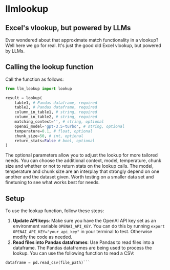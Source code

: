 # llmlookup

## Excel's vlookup, but powered by LLMs
Ever wondered about that approximate match functionality in a vlookup? Well here we go for real. It's just the good old Excel vlookup, but powered by LLMs.

## Calling the lookup function

Call the function as follows:

```python
from llm_lookup import lookup

result = lookup(
    table1, # Pandas dataframe, required
    table2, # Pandas dataframe, required
    column_in_table1, # string, required
    column_in_table2, # string, required
    matching_context='', # string, optional
    openai_model='gpt-3.5-turbo', # string, optional
    temperature=0.1, # float, optional
    chunk_size=50, # int, optional
    return_stats=False # bool, optional
)
```

The optional parameters allow you to adjust the lookup for more tailored needs. You can choose the additional context, model, temperature, chunk size and whether or not to return stats on the lookup calls. The model, temperature and chunk size are an interplay that strongly depend on one another and the dataset given. Worth testing on a smaller data set and finetuning to see what works best for needs.


## Setup

To use the lookup function, follow these steps:

1. **Update API keys**: Make sure you have the OpenAI API key set as an environment variable `OPENAI_API_KEY`. You can do this by running `export OPENAI_API_KEY="your_api_key"` in your terminal to test. Otherwise modify the code as needed.
2. **Read files into Pandas dataframes**: Use Pandas to read files into a dataframe. The Pandas dataframes are being used to process the lookup. You can use the following function to read a CSV:
```python
dataframe = pd.read_csv(file_path)```
